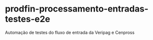 # prodfin-processamento-entradas-testes-e2e
Automação de testes do fluxo de entrada da Veripag e Cenpross
